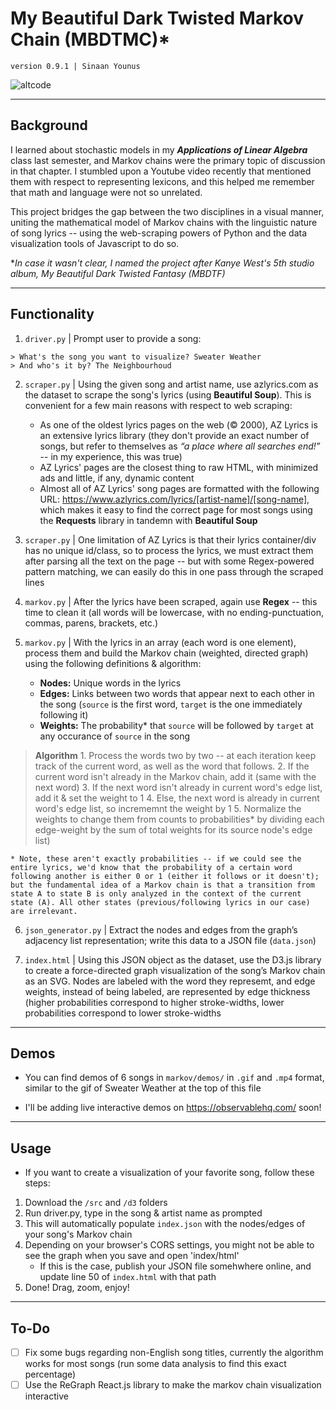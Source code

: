 # My Beautiful Dark Twisted Markov Chain (MBDTMC)*
`version 0.9.1 | Sinaan Younus`

![altcode](https://github.com/sxnaan/markov/blob/main/demos/gif/sweaterweather-theneighbourhood.gif?raw=true)

---
## Background

I learned about stochastic models in my ***Applications of Linear Algebra*** class last semester, and Markov chains were the primary topic of discussion in that chapter. I stumbled upon a Youtube video recently that mentioned them with respect to representing lexicons, and this helped me remember that math and language were not so unrelated. 

This project bridges the gap between the two disciplines in a visual manner, uniting the mathematical model of Markov chains with the linguistic nature of song lyrics -- using the web-scraping powers of Python and the data visualization tools of Javascript to do so. 

**In case it wasn't clear, I named the project after Kanye West's 5th studio album, My Beautiful Dark Twisted Fantasy (MBDTF)*

---

## Functionality

1. `driver.py` | Prompt user to provide a song: 
```
> What's the song you want to visualize? Sweater Weather
> And who's it by? The Neighbourhoud
```

2. `scraper.py` | Using the given song and artist name, use azlyrics.com as the dataset to scrape the song's lyrics (using **Beautiful Soup**). This is convenient for a few main reasons with respect to web scraping:
    - As one of the oldest lyrics pages on the web (© 2000), AZ Lyrics is an extensive lyrics library (they don't provide an exact number of songs, but refer to themselves as *“a place where all searches end!”* -- in my experience, this was true)
    - AZ Lyrics' pages are the closest thing to raw HTML, with minimized ads and little, if any, dynamic content 
    - Almost all of AZ Lyrics' song pages are formatted with the following URL: https://www.azlyrics.com/lyrics/[artist-name]/[song-name], which makes it easy to find the correct page for most songs using the **Requests** library in tandemn with **Beautiful Soup** 

3. `scraper.py` | One limitation of AZ Lyrics is that their lyrics container/div has no unique id/class, so to process the lyrics, we must extract them after parsing all the text on the page -- but with some Regex-powered pattern matching, we can easily do this in one pass through the scraped lines

4. `markov.py` | After the lyrics have been scraped, again use **Regex** -- this time to clean it (all words will be lowercase, with no ending-punctuation, commas, parens, brackets, etc.)

5. `markov.py` | With the lyrics in an array (each word is one element), process them and build the Markov chain (weighted, directed graph) using the following definitions & algorithm:
    - **Nodes:** Unique words in the lyrics
    - **Edges:**  Links between two words that appear next to each other in the song (`source` is the first word, `target` is the one immediately following it)
    - **Weights:** The probability* that `source` will be followed by `target` at any occurance of `source` in the song
> **Algorithm**
    1. Process the words two by two -- at each iteration keep track of the current word, as well as the word that follows. 
    2. If the current word isn't already in the Markov chain, add it (same with the next word)
    3. If the next word isn't already in current word's edge list, add it & set the weight to 1
    4. Else, the next word is already in current word's edge list, so incrememnt the weight by 1
    5. Normalize the weights to change them from counts to probabilities* by dividing each edge-weight by the sum of total weights for its source node's edge list)

    * Note, these aren't exactly probabilities -- if we could see the entire lyrics, we'd know that the probability of a certain word following another is either 0 or 1 (either it follows or it doesn't); but the fundamental idea of a Markov chain is that a transition from state A to state B is only analyzed in the context of the current state (A). All other states (previous/following lyrics in our case) are irrelevant.

6. `json_generator.py` | Extract the nodes and edges from the graph’s adjacency list representation; write this data to a JSON file (`data.json`) 

7. `index.html` | Using this JSON object as the dataset, use the D3.js library to create a force-directed graph visualization of the song’s Markov chain as an SVG. Nodes are labeled with the word they represemt, and edge weights, instead of being labeled, are represented by edge thickness (higher probabilities correspond to higher stroke-widths, lower probabilities correspond to lower stroke-widths 

---
## Demos 
- You can find demos of 6 songs in `markov/demos/` in `.gif` and `.mp4` format, similar to the gif of Sweater Weather at the top of this file

- I'll be adding live interactive demos on https://observablehq.com/ soon!

---
## Usage
- If you want to create a visualization of your favorite song, follow these steps:
1. Download the `/src` and `/d3` folders
2. Run driver.py, type in the song & artist name as prompted
3. This will automatically populate `index.json` with the nodes/edges of your song's Markov chain
4. Depending on your browser's CORS settings, you might not be able to see the graph when you save and open 'index/html'
    - If this is the case, publish your JSON file somehwhere online, and update line 50 of `index.html` with that path 
5. Done! Drag, zoom, enjoy!

---
## To-Do
- [ ] Fix some bugs regarding non-English song titles, currently the algorithm works for most songs (run some data analysis to find this exact percentage)  
- [ ] Use the ReGraph React.js library to make the markov chain visualization interactive